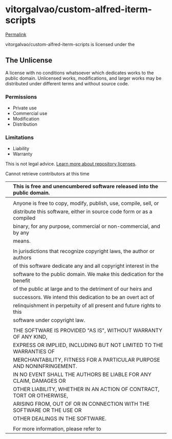# vitorgalvao/custom-alfred-iterm-scripts

[Permalink](https://github.com/vitorgalvao/custom-alfred-iterm-scripts/blob/95bc444c2c1a2f166bb3f5b0d7f59707e241a361/LICENSE)

 vitorgalvao/custom-alfred-iterm-scripts is licensed under the

## The Unlicense

A license with no conditions whatsoever which dedicates works to the public domain. Unlicensed works, modifications, and larger works may be distributed under different terms and without source code.

### Permissions

*  Private use
*  Commercial use
*  Modification
*  Distribution

### Limitations

*  Liability
*  Warranty

 This is not legal advice. [Learn more about repository licenses](https://docs.github.com/articles/licensing-a-repository/#disclaimer).

Cannot retrieve contributors at this time

|  | This is free and unencumbered software released into the public domain. |
| :--- | :--- |
|  |  |
|  | Anyone is free to copy, modify, publish, use, compile, sell, or |
|  | distribute this software, either in source code form or as a compiled |
|  | binary, for any purpose, commercial or non-commercial, and by any |
|  | means. |
|  |  |
|  | In jurisdictions that recognize copyright laws, the author or authors |
|  | of this software dedicate any and all copyright interest in the |
|  | software to the public domain. We make this dedication for the benefit |
|  | of the public at large and to the detriment of our heirs and |
|  | successors. We intend this dedication to be an overt act of |
|  | relinquishment in perpetuity of all present and future rights to this |
|  | software under copyright law. |
|  |  |
|  | THE SOFTWARE IS PROVIDED "AS IS", WITHOUT WARRANTY OF ANY KIND, |
|  | EXPRESS OR IMPLIED, INCLUDING BUT NOT LIMITED TO THE WARRANTIES OF |
|  | MERCHANTABILITY, FITNESS FOR A PARTICULAR PURPOSE AND NONINFRINGEMENT. |
|  | IN NO EVENT SHALL THE AUTHORS BE LIABLE FOR ANY CLAIM, DAMAGES OR |
|  | OTHER LIABILITY, WHETHER IN AN ACTION OF CONTRACT, TORT OR OTHERWISE, |
|  | ARISING FROM, OUT OF OR IN CONNECTION WITH THE SOFTWARE OR THE USE OR |
|  | OTHER DEALINGS IN THE SOFTWARE. |
|  |  |
|  | For more information, please refer to |

